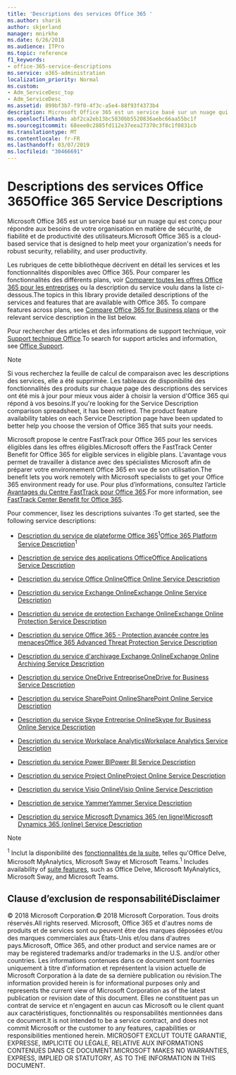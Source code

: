```yaml
---
title: 'Descriptions des services Office 365 '
ms.author: sharik
author: skjerland
manager: mnirkhe
ms.date: 6/26/2018
ms.audience: ITPro
ms.topic: reference
f1_keywords:
- office-365-service-descriptions
ms.service: o365-administration
localization_priority: Normal
ms.custom:
- Adm_ServiceDesc_top
- Adm_ServiceDesc
ms.assetid: 899bf3b7-f9f0-4f3c-a5e4-88f93f4373b4
description: Microsoft Office 365 est un service basé sur un nuage qui est conçu pour répondre aux besoins de votre organisation en matière de sécurité, de fiabilité et de productivité des utilisateurs.
ms.openlocfilehash: abf2ca2eb13bc5830bb5520836aebc66aa55bc1f
ms.sourcegitcommit: 68eee0c2885fd112e37eea27370c3f8c1f0831cb
ms.translationtype: MT
ms.contentlocale: fr-FR
ms.lasthandoff: 03/07/2019
ms.locfileid: "30466691"
---
```

# <a name="office-365-service-descriptions"></a><span data-ttu-id="75375-103">Descriptions des services Office 365</span><span class="sxs-lookup"><span data-stu-id="75375-103">Office 365 Service Descriptions</span></span> 

<span data-ttu-id="75375-104">Microsoft Office 365 est un service basé sur un nuage qui est conçu pour répondre aux besoins de votre organisation en matière de sécurité, de fiabilité et de productivité des utilisateurs.</span><span class="sxs-lookup"><span data-stu-id="75375-104">Microsoft Office 365 is a cloud-based service that is designed to help meet your organization's needs for robust security, reliability, and user productivity.</span></span> 
  
<span data-ttu-id="75375-p101">Les rubriques de cette bibliothèque décrivent en détail les services et les fonctionnalités disponibles avec Office 365. Pour comparer les fonctionnalités des différents plans, voir [Comparer toutes les offres Office 365 pour les entreprises](http://go.microsoft.com/fwlink/?LinkID=799177&amp;clcid=0x409) ou la description du service voulu dans la liste ci-dessous.</span><span class="sxs-lookup"><span data-stu-id="75375-p101">The topics in this library provide detailed descriptions of the services and features that are available with Office 365. To compare features across plans, see [Compare Office 365 for Business plans](http://go.microsoft.com/fwlink/?LinkID=799177&amp;clcid=0x409) or the relevant service description in the list below.</span></span> 
  
<span data-ttu-id="75375-107">Pour rechercher des articles et des informations de support technique, voir [Support technique Office](https://support.office.com/).</span><span class="sxs-lookup"><span data-stu-id="75375-107">To search for support articles and information, see [Office Support](https://support.office.com/).</span></span>
  
> [!NOTE]
> <span data-ttu-id="75375-p102">Si vous recherchez la feuille de calcul de comparaison avec les descriptions des services, elle a été supprimée. Les tableaux de disponibilité des fonctionnalités des produits sur chaque page des descriptions des services ont été mis à jour pour mieux vous aider à choisir la version d'Office 365 qui répond à vos besoins.</span><span class="sxs-lookup"><span data-stu-id="75375-p102">If you're looking for the Service Description comparison spreadsheet, it has been retired. The product feature availability tables on each Service Description page have been updated to better help you choose the version of Office 365 that suits your needs.</span></span> 
  
<span data-ttu-id="75375-110">Microsoft propose le centre FastTrack pour Office 365 pour les services éligibles dans les offres éligibles.</span><span class="sxs-lookup"><span data-stu-id="75375-110">Microsoft offers the FastTrack Center Benefit for Office 365 for eligible services in eligible plans.</span></span> <span data-ttu-id="75375-111">L'avantage vous permet de travailler à distance avec des spécialistes Microsoft afin de préparer votre environnement Office 365 en vue de son utilisation.</span><span class="sxs-lookup"><span data-stu-id="75375-111">The benefit lets you work remotely with Microsoft specialists to get your Office 365 environment ready for use.</span></span> <span data-ttu-id="75375-112">Pour plus d’informations, consultez l’article [Avantages du Centre FastTrack pour Office 365](https://docs.microsoft.com/fasttrack/O365-fasttrack-benefit-for-office-365).</span><span class="sxs-lookup"><span data-stu-id="75375-112">For more information, see [FastTrack Center Benefit for Office 365](https://docs.microsoft.com/fasttrack/O365-fasttrack-benefit-for-office-365).</span></span>
  
<span data-ttu-id="75375-113">Pour commencer, lisez les descriptions suivantes :</span><span class="sxs-lookup"><span data-stu-id="75375-113">To get started, see the following service descriptions:</span></span>
  
- <span data-ttu-id="75375-114">[Description du service de plateforme Office 365](office-365-platform-service-description/office-365-platform-service-description.md)<sup>1</sup></span><span class="sxs-lookup"><span data-stu-id="75375-114">[Office 365 Platform Service Description](office-365-platform-service-description/office-365-platform-service-description.md)<sup>1</sup></span></span>
    
- [<span data-ttu-id="75375-115">Description de service des applications Office</span><span class="sxs-lookup"><span data-stu-id="75375-115">Office Applications Service Description</span></span>](office-applications-service-description/office-applications-service-description.md)
    
- [<span data-ttu-id="75375-116">Description du service Office Online</span><span class="sxs-lookup"><span data-stu-id="75375-116">Office Online Service Description</span></span>](office-online-service-description/office-online-service-description.md)
    
- [<span data-ttu-id="75375-117">Description du service Exchange Online</span><span class="sxs-lookup"><span data-stu-id="75375-117">Exchange Online Service Description</span></span>](exchange-online-service-description/exchange-online-service-description.md)
    
- [<span data-ttu-id="75375-118">Description du service de protection Exchange Online</span><span class="sxs-lookup"><span data-stu-id="75375-118">Exchange Online Protection Service Description</span></span>](exchange-online-protection-service-description/exchange-online-protection-service-description.md)
    
- [<span data-ttu-id="75375-119">Description du service Office 365 - Protection avancée contre les menaces</span><span class="sxs-lookup"><span data-stu-id="75375-119">Office 365 Advanced Threat Protection Service Description</span></span>](office-365-advanced-threat-protection-service-description.md)
    
- [<span data-ttu-id="75375-120">Description du service d'archivage Exchange Online</span><span class="sxs-lookup"><span data-stu-id="75375-120">Exchange Online Archiving Service Description</span></span>](exchange-online-archiving-service-description/exchange-online-archiving-service-description.md)
    
- [<span data-ttu-id="75375-121">Description du service OneDrive Entreprise</span><span class="sxs-lookup"><span data-stu-id="75375-121">OneDrive for Business Service Description</span></span>](onedrive-for-business-service-description.md)
    
- [<span data-ttu-id="75375-122">Description du service SharePoint Online</span><span class="sxs-lookup"><span data-stu-id="75375-122">SharePoint Online Service Description</span></span>](sharepoint-online-service-description/sharepoint-online-service-description.md)
    
- [<span data-ttu-id="75375-123">Description du service Skype Entreprise Online</span><span class="sxs-lookup"><span data-stu-id="75375-123">Skype for Business Online Service Description</span></span>](skype-for-business-online-service-description/skype-for-business-online-service-description.md)
    
- [<span data-ttu-id="75375-124">Description du service Workplace Analytics</span><span class="sxs-lookup"><span data-stu-id="75375-124">Workplace Analytics Service Description</span></span>](workplace-analytics-service-description.md)
    
- [<span data-ttu-id="75375-125">Description du service Power BI</span><span class="sxs-lookup"><span data-stu-id="75375-125">Power BI Service Description</span></span>](power-bi-service-description.md)
    
- [<span data-ttu-id="75375-126">Description du service Project Online</span><span class="sxs-lookup"><span data-stu-id="75375-126">Project Online Service Description</span></span>](project-online-service-description/project-online-service-description.md)
    
- [<span data-ttu-id="75375-127">Description du service Visio Online</span><span class="sxs-lookup"><span data-stu-id="75375-127">Visio Online Service Description</span></span>](visio-online-service-description/visio-online-service-description.md)
    
- [<span data-ttu-id="75375-128">Description de service Yammer</span><span class="sxs-lookup"><span data-stu-id="75375-128">Yammer Service Description</span></span>](yammer-service-description/yammer-service-description.md)
    
- [<span data-ttu-id="75375-129">Description du service Microsoft Dynamics 365 (en ligne)</span><span class="sxs-lookup"><span data-stu-id="75375-129">Microsoft Dynamics 365 (online) Service Description</span></span>](microsoft-dynamics-365-online-service-description.md)
    
> [!NOTE]
> <span data-ttu-id="75375-130"><sup>1</sup> Inclut la disponibilité des [fonctionnalités de la suite](https://technet.microsoft.com/EN-US/library/office-365-suite-features.aspx), telles qu'Office Delve, Microsoft MyAnalytics, Microsoft Sway et Microsoft Teams.</span><span class="sxs-lookup"><span data-stu-id="75375-130"><sup>1</sup> Includes availability of [suite features](https://technet.microsoft.com/EN-US/library/office-365-suite-features.aspx), such as Office Delve, Microsoft MyAnalytics, Microsoft Sway, and Microsoft Teams.</span></span> 
  
## <a name="disclaimer"></a><span data-ttu-id="75375-131">Clause d’exclusion de responsabilité</span><span class="sxs-lookup"><span data-stu-id="75375-131">Disclaimer</span></span>

<span data-ttu-id="75375-132">© 2018 Microsoft Corporation.</span><span class="sxs-lookup"><span data-stu-id="75375-132">© 2018 Microsoft Corporation.</span></span> <span data-ttu-id="75375-133">Tous droits réservés.</span><span class="sxs-lookup"><span data-stu-id="75375-133">All rights reserved.</span></span> <span data-ttu-id="75375-134">Microsoft, Office 365 et d'autres noms de produits et de services sont ou peuvent être des marques déposées et/ou des marques commerciales aux États-Unis et/ou dans d'autres pays.</span><span class="sxs-lookup"><span data-stu-id="75375-134">Microsoft, Office 365, and other product and service names are or may be registered trademarks and/or trademarks in the U.S. and/or other countries.</span></span> <span data-ttu-id="75375-135">Les informations contenues dans ce document sont fournies uniquement à titre d'information et représentent la vision actuelle de Microsoft Corporation à la date de sa dernière publication ou révision.</span><span class="sxs-lookup"><span data-stu-id="75375-135">The information provided herein is for informational purposes only and represents the current view of Microsoft Corporation as of the latest publication or revision date of this document.</span></span> <span data-ttu-id="75375-136">Elles ne constituent pas un contrat de service et n'engagent en aucun cas Microsoft ou le client quant aux caractéristiques, fonctionnalités ou responsabilités mentionnées dans ce document.</span><span class="sxs-lookup"><span data-stu-id="75375-136">It is not intended to be a service contract, and does not commit Microsoft or the customer to any features, capabilities or responsibilities mentioned herein.</span></span> <span data-ttu-id="75375-137">MICROSOFT EXCLUT TOUTE GARANTIE, EXPRESSE, IMPLICITE OU LÉGALE, RELATIVE AUX INFORMATIONS CONTENUES DANS CE DOCUMENT.</span><span class="sxs-lookup"><span data-stu-id="75375-137">MICROSOFT MAKES NO WARRANTIES, EXPRESS, IMPLIED OR STATUTORY, AS TO THE INFORMATION IN THIS DOCUMENT.</span></span> 
  
